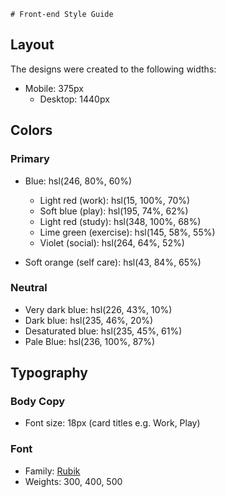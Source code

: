     # Front-end Style Guide

## Layout

The designs were created to the following widths:

- Mobile: 375px
  - Desktop: 1440px

## Colors

### Primary

- Blue: hsl(246, 80%, 60%)

  - Light red (work): hsl(15, 100%, 70%)
  - Soft blue (play): hsl(195, 74%, 62%)
  - Light red (study): hsl(348, 100%, 68%)
  - Lime green (exercise): hsl(145, 58%, 55%)
  - Violet (social): hsl(264, 64%, 52%)
- Soft orange (self care): hsl(43, 84%, 65%)

### Neutral

- Very dark blue: hsl(226, 43%, 10%)
- Dark blue: hsl(235, 46%, 20%)
- Desaturated blue: hsl(235, 45%, 61%)
- Pale Blue: hsl(236, 100%, 87%)

## Typography

### Body Copy

- Font size: 18px (card titles e.g. Work, Play)

### Font

- Family: [Rubik](https://fonts.google.com/specimen/Rubik)
- Weights: 300, 400, 500
